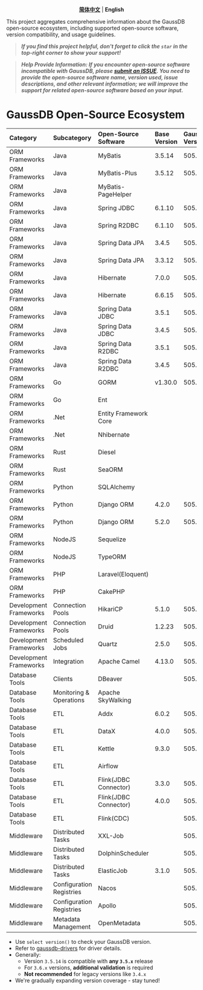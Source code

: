<p align="center">
  <p align="center">
    <a href="README.md"><strong>简体中文</strong></a> | <strong>English</strong>
</p>

This project aggregates comprehensive information about the GaussDB open-source ecosystem, including supported open-source software, version compatibility, and usage guidelines.

> ***If you find this project helpful, don't forget to click the `star` in the top-right corner to show your support!***

> ***Help Provide Information: If you encounter open-source software incompatible with GaussDB, please [submit an ISSUE](https://github.com/HuaweiCloudDeveloper/gaussdb-ecosystem/issues). You need to provide the open-source software name, version used, issue descriptions, and other relevant information; we will improve the support for related open-source software based on your input.***

# GaussDB Open-Source Ecosystem

| Category | Subcategory    | Open-Source</br>Software  | Base</br>Version | GaussDB</br>Version  | Driver</br>Version  | Usage</br>Guide                                     |
|:------|:------|:---------------------|:-----------------| :------------ |:-----------|:----------------------------------------------------|
| ORM Frameworks | Java   | MyBatis              | 3.5.14           |  505.2.0  | 506.0.0    | [Usage Guide](./MyBatis/3.5.x/README_en.md)         |
| ORM Frameworks | Java   | MyBatis-Plus         | 3.5.12           |  505.2.0  | 506.0.0    | [Usage Guide](./MyBatis-Plus/3.5.x/README_en.md)    |
| ORM Frameworks | Java   | MyBatis-PageHelper   |                  |  |            |                                                     |
| ORM Frameworks | Java   | Spring JDBC          | 6.1.10           |  505.2.0  | 506.0.0    | [Usage Guide](./SpringJDBC/6.1.x/README_en.md)      |
| ORM Frameworks | Java   | Spring R2DBC         | 6.1.10           |  505.2.0  | 1.0.0.RC1  | [Usage Guide](./SpringR2DBC/6.1.x/README_en.md)     |
| ORM Frameworks | Java   | Spring Data JPA      | 3.4.5            |  505.2.0  | 506.0.0    | [Usage Guide](./SpringDataJPA/3.4.x/README_en.md)   |
| ORM Frameworks | Java   | Spring Data JPA      | 3.3.12           |  505.2.0  | 506.0.0    | [Usage Guide](./SpringDataJPA/3.3.x/README_en.md)   |
| ORM Frameworks | Java   | Hibernate            | 7.0.0            |  505.2.0  | 506.0.0    | [Usage Guide](./Hibernate/7.0.x/README_en.md)       |
| ORM Frameworks | Java   | Hibernate            | 6.6.15           |  505.2.0  | 506.0.0    | [Usage Guide](./Hibernate/6.6.x/README_en.md)       |
| ORM Frameworks | Java   | Spring Data JDBC     | 3.5.1            |  505.2.0  | 506.0.0    | [Usage Guide](./SpringDataJDBC/3.5.x/README_en.md)  |
| ORM Frameworks | Java   | Spring Data JDBC     | 3.4.5            |  505.2.0  | 506.0.0    | [Usage Guide](./SpringDataJDBC/3.4.x/README_en.md)  |
| ORM Frameworks | Java   | Spring Data R2DBC    | 3.5.1            |  505.2.0  | 1.0.0.RC1  | [Usage Guide](./SpringDataR2DBC/3.5.x/README_en.md) |
| ORM Frameworks | Java   | Spring Data R2DBC    | 3.4.5            |  505.2.0  | 1.0.0.RC1  | [Usage Guide](./SpringDataR2DBC/3.4.x/README_en.md) |
| ORM Frameworks | Go   | GORM     | v1.30.0          |  505.2.0  | v1.0.0-rc1 | [Usage Guide](./GORM/v1.30.0/README_en.md)          |
| ORM Frameworks | Go   | Ent     |                  |    |            |                                                     |
| ORM Frameworks | .Net   | Entity Framework Core    |                  |    |            |                                                     |
| ORM Frameworks | .Net   | Nhibernate     |                  |    |            |                                                     |
| ORM Frameworks | Rust   | Diesel     |                  |    |            |                                                     |
| ORM Frameworks | Rust   | SeaORM     |                  |    |            |                                                     |
| ORM Frameworks | Python   | SQLAlchemy     |                  |    |            |                                                     |
| ORM Frameworks | Python   | Django ORM            | 4.2.0      | 505.2.0   |  1.0.3  |  [Usage Guide](./DjangoORM/4.2.0/README.md)                   |
| ORM Frameworks | Python   | Django ORM            | 5.2.0      | 505.2.0   |  1.0.3  |  [Usage Guide](./DjangoORM/5.2.0/README.md)                   |
| ORM Frameworks | NodeJS   | Sequelize     |                  |    |            |                                                     |
| ORM Frameworks | NodeJS   | TypeORM     |                  |    |            |                                                     |
| ORM Frameworks | PHP   | Laravel(Eloquent)    |                  |    |            |                                                     |
| ORM Frameworks | PHP   | CakePHP     |                  |    |            |                                                     |
| Development Frameworks | Connection Pools   | HikariCP             | 5.1.0            | 505.2.0  | 506.0.0    | [Usage Guide](./HikariCP/5.1.x/README_en.md)        |
| Development Frameworks | Connection Pools   | Druid                | 1.2.23           | 505.2.0  | 506.0.0    | [Usage Guide](./Druid/1.2.x/README_en.md)           |
| Development Frameworks | Scheduled Jobs | Quartz            | 2.5.0            | 505.2.0  |    506.0.0  | [Usage Guide](./Quartz/2.5.0/README_en.md)          |
| Development Frameworks | Integration | Apache Camel| 4.13.0           |505.2.0|506.0.0| [Usage Guide](Camel/4.13.x/README_en.md)            |
| Database Tools | Clients | DBeaver              |                  | 505.2.0  | 506.0.0    | [Usage Guide](./DBeaver/25.0.x/README_en.md)        |
| Database Tools | Monitoring & Operations | Apache SkyWalking              |                  |  |            |                                                     |
| Database Tools | ETL | Addx              | 6.0.2            | 505.2.0  | 506.0.0    | [Usage Guide](Addx/README_en.md)                    |                                            |
| Database Tools | ETL | DataX             | 4.0.0            | 505.2.0  | 506.0.0    | [Usage Guide](DataX/README_en.md)                   |                                            |
| Database Tools | ETL | Kettle            | 9.3.0            | 505.2.0  | 506.0.0    | [Usage Guide](Kettle/README_en.md)            |
| Database Tools | ETL | Airflow             |                  |  |            |                                                     |
| Database Tools | ETL | Flink(JDBC Connector) | 3.3.0            | 505.2.0  | 506.0.0    | [Usage Guide](FlinkConnectorJDBC/3.3.x/README_en.md) |
| Database Tools | ETL | Flink(JDBC Connector) | 4.0.0            | 505.2.0  | 506.0.0    | [Usage Guide](FlinkConnectorJDBC/4.0.x/README_en.md) |
| Database Tools | ETL | Flink(CDC)           |                  | 505.2.0  | 506.0.0    |                                                     |
| Middleware | Distributed Tasks | XXL-Job           |                  | 505.2.0  | 506.0.0    |                                                     |
| Middleware | Distributed Tasks | DolphinScheduler          |                  | 505.2.0  | 506.0.0    |                                                     |
| Middleware | Distributed Tasks | ElasticJob          | 3.1.0            | 505.2.0  | 506.0.0    | [Usage Guide](Elasticjob/3.1.0/README_en.md)        |
| Middleware | Configuration Registries | Nacos            |                  | 505.2.0  | 506.0.0    |                                                     |
| Middleware | Configuration Registries | Apollo            |                  | 505.2.0  | 506.0.0    |                                                     |
| Middleware | Metadata Management | OpenMetadata           |                  | 505.2.0  | 506.0.0    |                        |

* Use `select version()` to check your GaussDB version.  
* Refer to [gaussdb-drivers](https://github.com/HuaweiCloudDeveloper/gaussdb-drivers) for driver details.  
* Generally:  
  - Version `3.5.14` is compatible with **any `3.5.x`** release  
  - For `3.6.x` versions, **additional validation** is required  
  - **Not recommended** for legacy versions like `3.4.x`  
* We're gradually expanding version coverage - stay tuned! 
